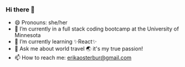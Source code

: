 ### Hi there 👋

- 😄 Pronouns: she/her
- 🔭 I’m currently in a full stack coding bootcamp at the University of Minnesota
- 🌱 I’m currently learning ✨React✨
- 💬 Ask me about world travel 🌏 it's my true passion!
- 📫 How to reach me: erikaosterbur@gmail.com

